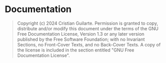# Documentation

> Copyright (c)  2024  Cristian Guilarte.
> Permission is granted to copy, distribute and/or modify this document
> under the terms of the GNU Free Documentation License, Version 1.3
> or any later version published by the Free Software Foundation;
> with no Invariant Sections, no Front-Cover Texts, and no Back-Cover Texts.
> A copy of the license is included in the section entitled "GNU
> Free Documentation License".
